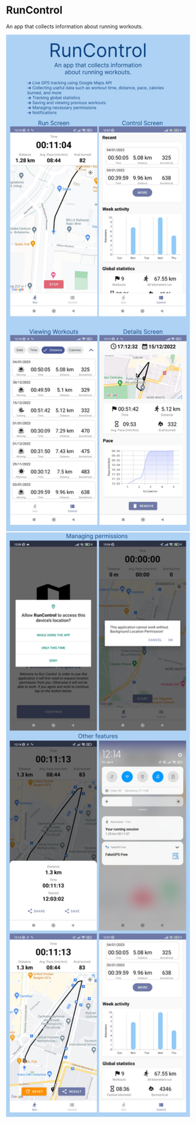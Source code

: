 # RunControl
An app that collects information about running workouts.

<img src="screenshots/RunControl1.png" width="725">  

<img src="screenshots/RunControl2.png" width="725">
